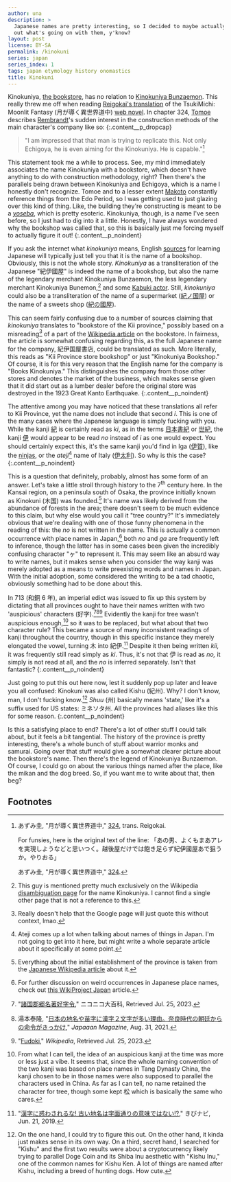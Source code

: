 ```yaml
---
author: una
description: >
  Japanese names are pretty interesting, so I decided to maybe actually figure
  out what's going on with them, y'know?
layout: post
license: BY-SA
permalink: /kinokuni
series: japan
series_index: 1
tags: japan etymology history onomastics
title: Kinokuni
---
```


Kinokuniya, [the bookstore](https://usa.kinokuniya.com/), has no relation to
[Kinokuniya Bunzaemon](https://en.wikipedia.org/wiki/Kinokuniya_Bunzaemon). This
really threw me off when reading
[Reigokai's translation](https://isekailunatic.com/tsuki-ga-michibiku-isekai-douchuu/)
of the TsukiMichi: Moonlit Fantasy (月が導く異世界道中)
[web novel](https://www.novelupdates.com/series/tsuki-ga-michibiku-isekai-douchuu/).
In chapter 324, [Tomoe](https://anidb.net/character/113329) describes
[Rembrandt](https://anidb.net/character/117383)'s sudden interest in the
construction methods of the main character's company like so:
{:.content__p_dropcap}

> "I am impressed that that man is trying to replicate this. Not only Echigoya,
> he is even aiming for the Kinokuniya. He is capable."[^fn1]

This statement took me a while to process. See, my mind immediately associates
the name Kinokuniya with a bookstore, which doesn't have anything to do with
construction methodology, right? Then there's the parallels being drawn between
Kinokuniya and Echigoya, which is a name I honestly don't recognize. Tomoe and
to a lesser extent [Makoto](https://anidb.net/character/113330) constantly
reference things from the Edo Period, so I was getting used to just glazing over
this kind of thing. Like, the building they're constructing is meant to be a
[_yoseba_](https://jisho.org/word/%E5%AF%84%E5%A0%B4), which is pretty esoteric.
Kinokuniya, though, is a name I've seen before, so I just had to dig into it a
little. Honestly, I have always wondered why the bookshop was called that, so
this is basically just me forcing myself to actually figure it out!
{:.content__p_noindent}

If you ask the internet what _kinokuniya_ means, English
[sources](https://www.nihongomaster.com/japanese/dictionary/word/21083/) for
learning Japanese will typically just tell you that it is the name of a
bookshop. Obviously, this is not the whole story. _Kinokuniya_ as a
transliteration of the Japanese "紀伊國屋" is indeed the name of a bookshop, but
also the name of the legendary merchant Kinokuniya Bunzaemon, the less legendary
merchant Kinokuniya Bunemon,[^fn3] and some
[Kabuki actor](<https://ja.wikipedia.org/wiki/%E7%B4%80%E4%BC%8A%E5%9C%8B%E5%B1%8B_(%E6%AD%8C%E8%88%9E%E4%BC%8E)>).
Still, _kinokuniya_ could also be a transliteration of the name of a supermarket
([紀ノ国屋](https://ja.wikipedia.org/wiki/%E7%B4%80%E3%83%8E%E5%9B%BD%E5%B1%8B))
or the name of a sweets shop
([紀の國屋](https://ja.wikipedia.org/wiki/%E7%B4%80%E3%81%AE%E5%9B%BD%E5%B1%8B)).

This can seem fairly confusing due to a number of sources claiming that
_kinokuniya_ translates to "bookstore of the Kii province," possibly based on a
misreading[^fn4] of a part of the
[Wikipedia article](https://en.wikipedia.org/wiki/Books_Kinokuniya) on the
bookstore. In fairness, the article is somewhat confusing regarding this, as the
full Japanese name for the company, 紀伊国屋書店, could be translated as such.
More literally, this reads as "Kii Province store bookshop" or just "Kinokuniya
Bookshop." Of course, it is for this very reason that the English name for the
company is "Books Kinokuniya." This distinguishes the company from those other
stores and denotes the market of the business, which makes sense given that it
did start out as a lumber dealer before the original store was destroyed in the
1923 Great Kanto Earthquake.
{:.content__p_noindent}

The attentive among you may have noticed that these translations all refer to
Kii Province, yet the name does not include that second _i_. This is one of the
many cases where the Japanese language is simply fucking with you. While the
kanji [紀](http://nihongo.monash.edu/cgi-bin/wwwjdic?1MKU7d00) is certainly read
as _ki_, as in the terms [日本書紀](https://en.wikipedia.org/wiki/Nihon_Shoki)
or [世紀](https://en.wiktionary.org/wiki/%E4%B8%96%E7%B4%80#Japanese), the kanji
[伊](http://nihongo.monash.edu/cgi-bin/wwwjdic?1MKU4f0a) would appear to be read
_no_ instead of _i_ as one would expect. You should certainly expect this, it's
the same kanji you'd find in Iga
([伊賀](https://en.wiktionary.org/wiki/%E4%BC%8A%E8%B3%80)), like the
[ninjas](https://en.wikipedia.org/wiki/Iga-ry%C5%AB), or the _ateji_[^fn5] name
of Italy ([伊太利](https://en.wiktionary.org/wiki/%E4%BC%8A%E5%A4%AA%E5%88%A9)).
So why is this the case?
{:.content__p_noindent}

This is a question that definitely, probably, almost has some form of an answer.
Let's take a little stroll through history to the 7<sup>th</sup> century here.
In the Kansai region, on a peninsula south of Osaka, the province initially
known as Kinokuni (木国) was founded.[^fn6] It's name was likely derived from
the abundance of forests in the area; there doesn't seem to be much evidence to
this claim, but why else would you call it "tree country?" It's immediately
obvious that we're dealing with one of those funny phenomena in the reading of
this: the _no_ is not written in the name. This is actually a common occurrence
with place names in Japan,[^fn7] both _no_ and _ga_ are frequently left to
inference, though the latter has in some cases been given the incredibly
confusing character "ヶ" to represent it. This may seem like an absurd way to
write names, but it makes sense when you consider the way kanji was merely
adopted as a means to write preexisting words and names in Japan. With the
initial adoption, some considered the writing to be a tad chaotic, obviously
something had to be done about this.

In 713 (和銅 6 年), an imperial edict was issued to fix up this system by
dictating that all provinces ought to have their names written with two
'auspicious' characters (好字).[^fn8a][^fn8b][^fn8c] Evidently the kanji for
tree wasn't auspicious enough,[^fn9] so it was to be replaced, but what about
that two character rule? This became a source of many inconsistent readings of
kanji throughout the country, though in this specific instance they merely
elongated the vowel, turning 木 into 紀伊.[^fn10] Despite it then being written
_kii,_ it was frequently still read simply as _ki_. Thus, it's not that 伊 is
read as _no,_ it simply is not read at all, and the _no_ is inferred separately.
Isn't that fantastic?
{:.content__p_noindent}

Just going to put this out here now, lest it suddenly pop up later and leave you
all confused: Kinokuni was also called Kishu (紀州). Why? I don't know, man, I
don't fucking know.[^fn11] _Shuu_ (州) basically means 'state,' like it's a
suffix used for US states: ミネソタ州. All the provinces had aliases like this
for some reason.
{:.content__p_noindent}

Is this a satisfying place to end? There's a lot of other stuff I could talk
about, but it feels a bit tangential. The history of the province is pretty
interesting, there's a whole bunch of stuff about warrior monks and samurai.
Going over that stuff would give a somewhat clearer picture about the
bookstore's name. Then there's the legend of Kinokuniya Bunzaemon. Of course, I
could go on about the various things named after the place, like the mikan and
the dog breed. So, if you want me to write about that, then beg?

## Footnotes

[^fn1]:
    あずみ圭, "月が導く異世界道中,"
    [324](https://isekailunatic.com/2020/07/10/tsuki-chapter-323-324-rising-curtains-for-the-show/),
    trans. Reigokai.

    For funsies, here is the original text of the line:
    「あの男、よくもまあアレを実現しようなどと思いつく。越後屋だけでは飽き足らず紀伊國屋あで狙うか。やりおる」

    あずみ圭, "月が導く異世界道中,"
    [324](https://www.alphapolis.co.jp/novel/901123427/931067230/episode/2989426).

[^fn3]:
    This guy is mentioned pretty much exclusively on the Wikipedia
    [disambiguation page](https://ja.wikipedia.org/wiki/%E7%B4%80%E4%BC%8A%E5%9C%8B%E5%B1%8B%20)
    for the name Kinokuniya. I cannot find a single other page that is not a
    reference to this.

[^fn4]:
    Really doesn't help that the Google page will just quote this without
    context, lmao.

[^fn5]:
    Ateji comes up a lot when talking about names of things in Japan. I'm not
    going to get into it here, but might write a whole separate article about it
    specifically at some point.

[^fn6]:
    Everything about the initial establishment of the province is taken from the
    [Japanese Wikipedia article](https://ja.wikipedia.org/wiki/%E7%B4%80%E4%BC%8A%E5%9B%BD)
    about it.

[^fn7]:
    For further discussion on weird occurrences in Japanese place names, check
    out
    [this WikiProject Japan](https://en.wikipedia.org/wiki/Wikipedia:WikiProject_Japan/Place_names_with_unusual_readings)
    article.

[^fn8a]:
    "[諸国郡郷名著好字令](https://dic.nicovideo.jp/a/%E8%AB%B8%E5%9B%BD%E9%83%A1%E9%83%B7%E5%90%8D%E8%91%97%E5%A5%BD%E5%AD%97%E4%BB%A4),"
    ニコニコ大百科, Retrieved Jul. 25, 2023.

[^fn8b]:
    湯本泰隆,
    "[日本の地名や苗字に漢字２文字が多い理由。奈良時代の朝廷からの命令がきっかけ](https://mag.japaaan.com/archives/156108),"
    _Japaaan Magazine_, Aug. 31, 2021.

[^fn8c]:
    "[Fudoki](https://en.wikipedia.org/wiki/Fudoki)," _Wikipedia_, Retrieved
    Jul. 25, 2023.

[^fn9]:
    From what I can tell, the idea of an auspicious kanji at the time was more
    or less just a vibe. It seems that, since the whole naming convention of the
    two kanji was based on place names in Tang Dynasty China, the kanji chosen
    to be in those names were also supposed to parallel the characters used in
    China. As far as I can tell, no name retained the character for tree, though
    some kept 松 which is basically the same who cares.

[^fn10]:
    "[漢字に惑わされるな! 古い地名は字面通りの意味ではない!?](https://fuuraiki.com/chimeiyurai_kanji_ateji/),"
    きびナビ, Jun. 21, 2019.

[^fn11]:
    On the one hand, I could try to figure this out. On the other hand, it kinda
    just makes sense in its own way. On a third, secret hand, I searched for
    "Kishu" and the first two results were about a cryptocurrency likely trying
    to parallel Doge Coin and its Shiba Inu aesthetic with "Kishu Inu," one of
    the common names for Kishu Ken. A lot of things are named after Kishu,
    including a breed of hunting dogs. How cute.
